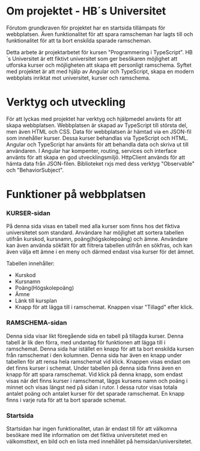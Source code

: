 # Om projektet - HB´s Universitet

Förutom grundkraven för projektet har en startsida tillämpats för webbplatsen. Även funktionalitet för att spara ramscheman har lagts till och funktionalitet för att ta bort enskilda sparade ramscheman.

Detta arbete är projektarbetet för kursen "Programmering i TypeScript". HB´s Universitet är ett fiktivt universitet som ger besökaren möjlighet att utforska kurser och möjligheten att skapa ett personligt ramschema. Syftet med projektet är att med hjälp av Angular och TypeScript, skapa en modern webbplats inriktat mot universitet, kurser och ramschema.


# Verktyg och utveckling

För att lyckas med projektet har verktyg och hjälpmedel använts för att skapa webbplatsen. Webbplatsen är skapad av TypeScript till största del, men även HTML och CSS. Data för webbplatsen är hämtad via en JSON-fil som innehåller kurser. Dessa kurser behandlas via TypeScript och HTML. Angular och TypeScript har använts för att behandla data och skriva ut till användaren. I Angular har kompenter, routing, services och interface använts för att skapa en god utvecklingsmiljö. HttpClient används för att hämta data från JSON-filen. Biblioteket rxjs med dess verktyg "Observable" och "BehaviorSubject".

# Funktioner på webbplatsen

### KURSER-sidan

På denna sida visas en tabell med alla kurser som finns hos det fiktiva universitetet som standard. Användare har möjlighet att sortera tabellen utifrån kurskod, kursnamn, poäng(högskolepoäng) och ämne. Användare kan även använda sökfält för att filtrera tabellen utifrån en sökfras, och kan även välja ett ämne i en meny och därmed endast visa kurser för det ämnet.

Tabellen innehåller:
- Kurskod
- Kursnamn
- Poäng(Högskolepoäng)
- Ämne
- Länk till kursplan
- Knapp för att lägga till i ramschemat. Knappen visar "Tillagd" efter klick.

### RAMSCHEMA-sidan

Denna sida visar likt föregående sida en tabell på tillagda kurser. Denna tabell är lik den förra, med undantag för funktionen att lägga till i ramschemat. Denna sida har istället en knapp för att ta bort enskilda kursen från ramschemat i den kolumnen. Denna sida har även en knapp under tabellen för att rensa hela ramschemat vid klick. Knappen visas endast om det finns kurser i schemat. Under tabellen på denna sida finns även en knapp för att spara ramschemat. Vid klick på denna knapp, som endast visas när det finns kurser i ramschemat, läggs kursens namn och poäng i minnet och visas längst ned på sidan i rutor. I dessa rutor visas totala antalet poäng och antalet kurser för det sparade ramschemat. En knapp finns i varje ruta för att ta bort sparade schemat.


### Startsida

Startsidan har ingen funktionalitet, utan är endast till för att välkomna besökare med lite information om det fiktiva universitetet med en välkomsttext, en bild och en lista med innehållet på hemsidan/universitetet.